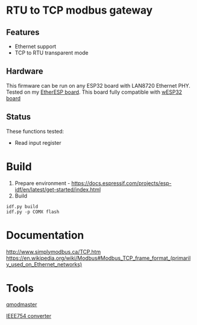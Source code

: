 # RTU to TCP modbus gateway


## Features
* Ethernet support
* TCP to RTU transparent mode

## Hardware
This firmware can be run on any ESP32 board with LAN8720 Ethernet PHY.
Tested on my [EtherESP board](http://www.maxx.net.ua/?p=484). This board fully compatible with [wESP32 board](https://wesp32.com/)

## Status
These functions tested:
* Read input register

# Build

1. Prepare environment - https://docs.espressif.com/projects/esp-idf/en/latest/get-started/index.html
2. Build
```
idf.py build
idf.py -p COMX flash
```


# Documentation

http://www.simplymodbus.ca/TCP.htm
https://en.wikipedia.org/wiki/Modbus#Modbus_TCP_frame_format_(primarily_used_on_Ethernet_networks)

# Tools

[qmodmaster](https://sourceforge.net/projects/qmodmaster/)

[IEEE754 converter](https://www.h-schmidt.net/FloatConverter/IEEE754.html)

